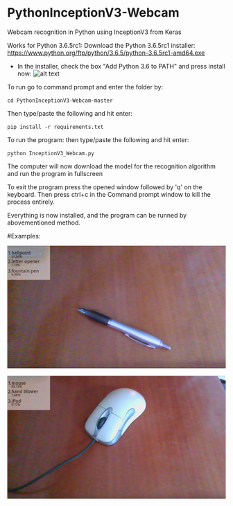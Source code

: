 # PythonInceptionV3-Webcam
Webcam recognition in Python using InceptionV3 from Keras

Works for Python 3.6.5rc1:
Download the Python 3.6.5rc1 installer:
https://www.python.org/ftp/python/3.6.5/python-3.6.5rc1-amd64.exe

- In the installer, check the box "Add Python 3.6 to PATH" and press install now:
![alt text](https://www.howtogeek.com/wp-content/uploads/2017/05/ximg_591a18a4aed8c.png.pagespeed.gp+jp+jw+pj+ws+js+rj+rp+rw+ri+cp+md.ic.8f1lV7V3C4.png)

To run go to command prompt and enter the folder by:
```
cd PythonInceptionV3-Webcam-master
```
Then type/paste the following and hit enter:
```
pip install -r requirements.txt
```
To run the program: then type/paste the following and hit enter:
```
python InceptionV3_Webcam.py
```
The computer will now download the model for the recognition algorithm and run the program in fullscreen

To exit the program press the opened window followed by 'q' on the keyboard. 
Then press ctrl+c in the Command prompt window to kill the process entirely.

Everything is now installed, and the program can be runned by abovementioned method.

#Examples:

![alt text](ballpoint.png)

![alt text](mouse.png)
